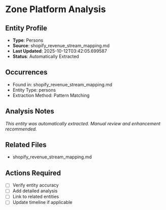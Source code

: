 # Zone Platform Analysis

## Entity Profile
- **Type**: Persons
- **Source**: shopify_revenue_stream_mapping.md
- **Last Updated**: 2025-10-12T03:42:05.699587
- **Status**: Automatically Extracted

## Occurrences
- Found in: shopify_revenue_stream_mapping.md
- Entity Type: persons
- Extraction Method: Pattern Matching

## Analysis Notes
*This entity was automatically extracted. Manual review and enhancement recommended.*

## Related Files
- shopify_revenue_stream_mapping.md

## Actions Required
- [ ] Verify entity accuracy
- [ ] Add detailed analysis
- [ ] Link to related entities
- [ ] Update timeline if applicable
